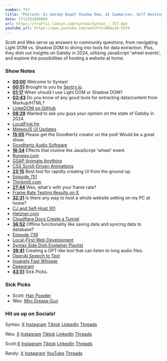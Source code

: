 ```yaml
---
number: 757
title: "Potluck: Is Gatsby Dead? Shadow Dom, AI Summaries, Self Hosting + More"
date: 1713351600000
url: https://traffic.libsyn.com/syntax/Syntax_-_757.mp3
youtube_url: https://www.youtube.com/watch?v=bHavi6-S1Y4
---
```


Scott and Wes serve up answers to community questions, from navigating Light DOM vs. Shadow DOM to diving into tools for data extraction. Plus, they dish out insights on Gatsby in 2024, utilizing JavaScript 'wheel events', and explore the possibilities of hosting a website at home.

### Show Notes

* **[00:00](#t=00:00)** Welcome to Syntax!
* **[00:51](#t=00:51)** Brought to you by [Sentry.io](www.sentry.io/syntax).
* **[01:17](#t=01:17)** When should I use Light DOM or Shadow DOM?
* **[03:43](#t=03:43)** Do you know of any good tools for extracting data/content from Markup/HTML?
* [LinkeDOM on GitHub](https://github.com/WebReflection/linkedom)
* **[08:29](#t=08:29)** Wanted to ask you guys your opinion on the state of Gatsby in 2024.
* [LocalFirst.fm](https://www.localfirst.fm/5)
* [MeteorJS UI Updates](https://twitter.com/vitorsalmeida_/status/1771260380490190934?s=20)
* **[15:05](#t=15:05)** Please get the Goodhertz creator on the pod! Would be a great show.
* [Goodhertz Audio Software](https://goodhertz.com/)
* **[16:34](#t=16:34)** Effects that involve the JavaScript 'wheel' event.
* [Runway.com](https://runway.com/)
* [GSAP Animate Anything](https://gsap.com/)
* [CSS Scroll-Driven Animations](https://developer.mozilla.org/en-US/docs/Web/CSS/CSS_scroll-driven_animations)
* **[23:15](#t=23:15)** Best tool for rapidly creating UI from the ground up.
* [Episode 751](https://syntax.fm/751)
* [Thinkmill.com](https://www.thinkmill.com.au/open-source)
* **[27:44](#t=27:44)** Wes, what's with your frame rate?
* [Frame Rate Testing Results on X](https://twitter.com/wesbos/status/1775725925662966192)
* **[32:31](#t=32:31)** Is there any way to host a whole website setting on my PC at home?
* [CJ and Self-Host 101](https://www.youtube.com/watch?v=Q1Y_g0wMwww)
* [Hetzner.com](https://www.hetzner.com/)
* [Cloudflare Docs Create a Tunnel](https://developers.cloudflare.com/cloudflare-one/connections/connect-networks/get-started/)
* **[36:52](#t=36:52)** Offline functionality like saving data and syncing data to database?
* [Episode 739](https://syntax.fm/739)
* [Local-First Web Development](https://localfirstweb.dev/)
* [Syntax Side Dish Explainer Playlist](https://www.youtube.com/playlist?list=PLLnpHn493BHHYdXYkKd30aDdN-RfsM_W2)
* **[39:41](#t=39:41)** Creating a GPT-like tool that can listen to long audio files.
* [OpenAI Speech to Text](https://platform.openai.com/docs/guides/speech-to-text)
* [Insanely Fast Whisper](https://github.com/Vaibhavs10/insanely-fast-whisper)
* [Deepgram](https://deepgram.com/)
* **[43:51](#t=43:51)** Sick Picks.

### Sick Picks

- Scott: [Hair Powder](https://amzn.to/4apx5Ni)
- Wes: [Mini Grease Gun](https://amzn.to/4cwWGG4)

### Hit us up on Socials!

Syntax: [X](https://twitter.com/syntaxfm) [Instagram](https://www.instagram.com/syntax_fm/) [Tiktok](https://www.tiktok.com/@syntaxfm) [LinkedIn](https://www.linkedin.com/company/96077407/admin/feed/posts/) [Threads](https://www.threads.net/@syntax_fm)

Wes: [X](https://twitter.com/wesbos) [Instagram](https://www.instagram.com/wesbos/) [Tiktok](https://www.tiktok.com/@wesbos) [LinkedIn](https://www.linkedin.com/in/wesbos/) [Threads](https://www.threads.net/@wesbos)

Scott:[X](https://twitter.com/stolinski) [Instagram](https://www.instagram.com/stolinski/) [Tiktok](https://www.tiktok.com/@stolinski) [LinkedIn](https://www.linkedin.com/in/stolinski/) [Threads](https://www.threads.net/@stolinski)

Randy: [X](https://twitter.com/randyrektor) [Instagram](https://www.instagram.com/randyrektor/) [YouTube](https://www.youtube.com/@randyrektor) [Threads](https://www.threads.net/@randyrektor)
